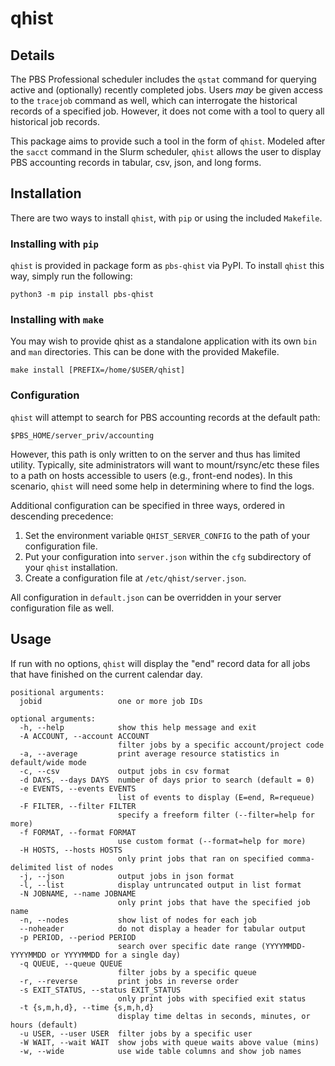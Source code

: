 # qhist

## Details
The PBS Professional scheduler includes the `qstat` command for querying active
and (optionally) recently completed jobs. Users *may* be given access to the
`tracejob` command as well, which can interrogate the historical records of a
specified job. However, it does not come with a tool to query all historical job
records.

This package aims to provide such a tool in the form of `qhist`. Modeled after
the `sacct` command in the Slurm scheduler, `qhist` allows the user to display
PBS accounting records in tabular, csv, json, and long forms.

## Installation

There are two ways to install `qhist`, with `pip` or using the included `Makefile`.

### Installing with `pip`

`qhist` is provided in package form as `pbs-qhist` via PyPI. To install `qhist`
this way, simply run the following:

```shell
python3 -m pip install pbs-qhist
```

### Installing with `make`

You may wish to provide qhist as a standalone application with its own `bin` and
`man` directories. This can be done with the provided Makefile.

```shell
make install [PREFIX=/home/$USER/qhist]
```

### Configuration

`qhist` will attempt to search for PBS accounting records at the default path:

```
$PBS_HOME/server_priv/accounting
```

However, this path is only written to on the server and thus has limited
utility. Typically, site administrators will want to mount/rsync/etc these files
to a path on hosts accessible to users (e.g., front-end nodes). In this
scenario, `qhist` will need some help in determining where to find the logs.

Additional configuration can be specified in three ways, ordered in descending
precedence:

1. Set the environment variable `QHIST_SERVER_CONFIG` to the path of your
   configuration file.
2. Put your configuration into `server.json` within the `cfg` subdirectory of
   your `qhist` installation.
3. Create a configuration file at `/etc/qhist/server.json`.

All configuration in `default.json` can be overridden in your server
configuration file as well.

## Usage

If run with no options, `qhist` will display the "end" record data for all jobs
that have finished on the current calendar day.

```
positional arguments:
  jobid                 one or more job IDs

optional arguments:
  -h, --help            show this help message and exit
  -A ACCOUNT, --account ACCOUNT
                        filter jobs by a specific account/project code
  -a, --average         print average resource statistics in default/wide mode
  -c, --csv             output jobs in csv format
  -d DAYS, --days DAYS  number of days prior to search (default = 0)
  -e EVENTS, --events EVENTS
                        list of events to display (E=end, R=requeue)
  -F FILTER, --filter FILTER
                        specify a freeform filter (--filter=help for more)
  -f FORMAT, --format FORMAT
                        use custom format (--format=help for more)
  -H HOSTS, --hosts HOSTS
                        only print jobs that ran on specified comma-delimited list of nodes
  -j, --json            output jobs in json format
  -l, --list            display untruncated output in list format
  -N JOBNAME, --name JOBNAME
                        only print jobs that have the specified job name
  -n, --nodes           show list of nodes for each job
  --noheader            do not display a header for tabular output
  -p PERIOD, --period PERIOD
                        search over specific date range (YYYYMMDD-YYYYMMDD or YYYYMMDD for a single day)
  -q QUEUE, --queue QUEUE
                        filter jobs by a specific queue
  -r, --reverse         print jobs in reverse order
  -s EXIT_STATUS, --status EXIT_STATUS
                        only print jobs with specified exit status
  -t {s,m,h,d}, --time {s,m,h,d}
                        display time deltas in seconds, minutes, or hours (default)
  -u USER, --user USER  filter jobs by a specific user
  -W WAIT, --wait WAIT  show jobs with queue waits above value (mins)
  -w, --wide            use wide table columns and show job names
```
